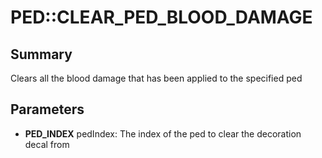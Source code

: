 # PED::CLEAR_PED_BLOOD_DAMAGE

## Summary
Clears all the blood damage that has been applied to the specified ped

## Parameters
* **PED_INDEX** pedIndex: The index of the ped to clear the decoration decal from